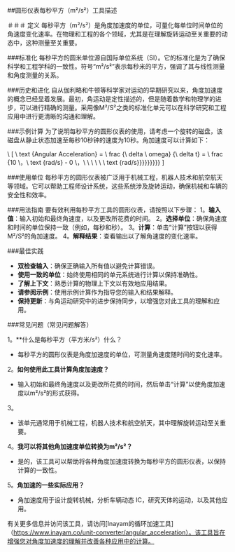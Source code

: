 ##圆形仪表每秒平方（m²/s²）工具描述

＃＃＃ 定义
每秒平方（m²/s²）是角度加速度的单位，可量化每单位时间单位的角速度变化速率。在物理和工程的各个领域，尤其是在理解旋转运动至关重要的动态中，这种测量至关重要。

###标准化
每秒平方的圆米单位源自国际单位系统（SI）。它的标准化是为了确保科学和工程学科的一致性。符号“m²/s²”表示每秒米的平方，强调了其与线性测量和角度测量的关系。

###历史和进化
自从伽利略和牛顿等科学家对运动的早期研究以来，角度加速度的概念已经显着发展。最初，角运动是定性描述的，但是随着数学和物理学的进步，可以进行精确的测量。采用像M²/S²之类的标准化单元可以在科学研究和工程应用中进行更清晰的沟通和理解。

###示例计算
为了说明每秒平方的圆形仪表的使用，请考虑一个旋转的磁盘，该磁盘从静止状态加速至每秒10秒钟的速度为10秒。角加速度可以计算如下：

\ [
\ text {Angular Acceleration} = \ frac {\ delta \ omega} {\ delta t} = \ frac {10 \，\ text {rad/s}  -  0 \，\ \ \ \ \ \ text {rad/s}}}}}}}}}
\]

###使用单位
每秒平方的圆形仪表被广泛用于机械工程，机器人技术和航空航天等领域。它可以帮助工程师设计系统，这些系统涉及旋转运动，确保机械和车辆的安全性和效率。

###用法指南
要有效利用每秒平方工具的圆形仪表，请按照以下步骤：
1。**输入值**：输入初始和最终角速度，以及更改所花费的时间。
2。**选择单位**：确保角速度和时间的单位保持一致（例如，每秒和秒）。
3。**计算**：单击“计算”按钮以获得M²/S²的角加速度。
4。**解释结果**：查看输出以了解角速度的变化速率。

###最佳实践
-  **双检查输入**：确保正确输入所有值以避免计算错误。
-  **使用一致的单位**：始终使用相同的单元系统进行计算以保持准确性。
-  **了解上下文**：熟悉计算的物理上下文以有效地应用结果。
-  **请参阅示例**：使用示例计算作为指导您的输入和结果解释。
-  **保持更新**：与角运动研究中的进步保持同步，以增强您对此工具的理解和应用。

###常见问题（常见问题解答）

1。**什么是每秒平方（平方米/s²）什么？
- 每秒平方的圆形仪表是角度加速度的单位，可测量角速度随时间的变化速率。

2。**如何使用此工具计算角度加速度？**
- 输入初始和最终角速度以及更改所花费的时间，然后单击“计算”以使角度加速度以m²/s²的形式获得。

3。
- 该单元通常用于机械工程，机器人技术和航空航天，其中理解旋转运动至关重要。

4。**我可以将其他角加速度单位转换为m²/s²？**
- 是的，该工具可以帮助将各种角度加速度转换为每秒平方的圆形仪表，以保持计算的一致性。

5。**角加速的一些实际应用？**
- 角加速度用于设计旋转机械，分析车辆动态 IC，研究天体的运动，以及其他应用。

有关更多信息并访问该工具，请访问[Inayam的循环加速工具]（https://www.inayam.co/unit-converter/angular_acceleration）。该工具旨在增强您对角度加速度的理解并改善各种应用中的计算。